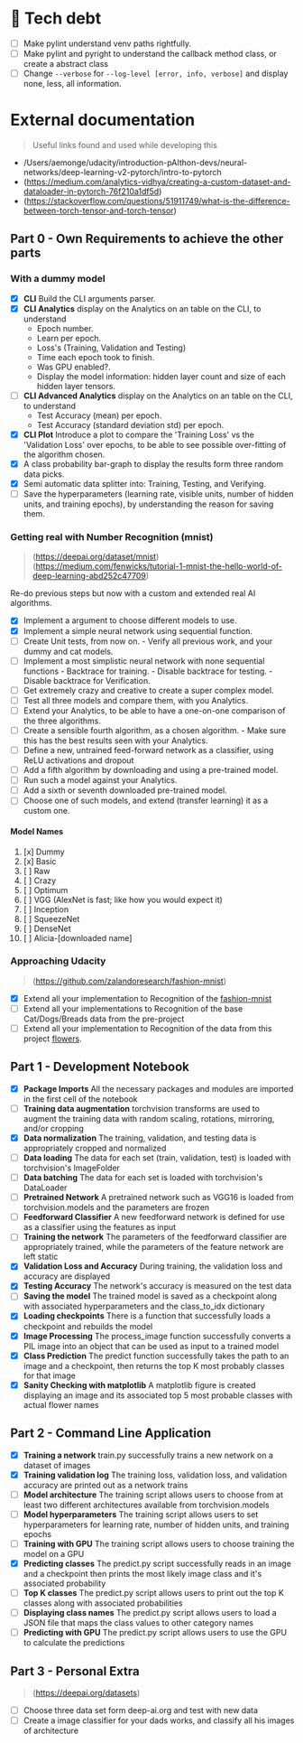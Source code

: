 # 🐛 Tech debt

* [ ] Make pylint understand venv paths rightfully.
* [ ] Make pylint and pyright to understand the callback method class, or create a abstract class
* [ ] Change `--verbose` for `--log-level [error, info, verbose]` and display none, less, all information.

# External documentation

> Useful links found and used while developing this

* /Users/aemonge/udacity/introduction-pAIthon-devs/neural-networks/deep-learning-v2-pytorch/intro-to-pytorch
* (https://medium.com/analytics-vidhya/creating-a-custom-dataset-and-dataloader-in-pytorch-76f210a1df5d)
* (https://stackoverflow.com/questions/51911749/what-is-the-difference-between-torch-tensor-and-torch-tensor)

## Part 0 - Own Requirements to achieve the other parts

### With a dummy model

* [x] **CLI** Build the CLI arguments parser.
* [x] **CLI Analytics** display on the Analytics on an table on the CLI, to understand
  - Epoch number.
  - Learn per epoch.
  - Loss's (Training, Validation and Testing)
  - Time each epoch took to finish.
  - Was GPU enabled?.
  - Display the model information: hidden layer count and size of each hidden layer tensors.
* [ ] **CLI Advanced Analytics** display on the Analytics on an table on the CLI, to understand
  - Test Accuracy (mean) per epoch.
  - Test Accuracy (standard deviation std) per epoch.
* [x] **CLI Plot** Introduce a plot to compare the 'Training Loss' vs the 'Validation Loss' over epochs, to be able to
  see possible over-fitting of the algorithm chosen.
* [x] A class probability bar-graph to display the results form three random data picks.
* [x] Semi automatic data splitter into: Training, Testing, and Verifying.
* [ ] Save the hyperparameters (learning rate, visible units, number of hidden units, and training epochs), by understanding the reason for saving them.

### Getting real with Number Recognition (mnist)
> (https://deepai.org/dataset/mnist)
> (https://medium.com/fenwicks/tutorial-1-mnist-the-hello-world-of-deep-learning-abd252c47709)

Re-do previous steps but now with a custom and extended real AI algorithms.

* [x] Implement a argument to choose different models to use.
* [x] Implement a simple neural network using sequential function.
* [ ] Create Unit tests, from now on.
      - Verify all previous work, and your dummy and cat models.
* [ ] Implement a most simplistic neural network with none sequential functions
      - Backtrace for training.
      - Disable backtrace for testing.
      - Disable backtrace for Verification.
* [ ] Get extremely crazy and creative to create a super complex model.
* [ ] Test all three models and compare them, with you Analytics.
* [ ] Extend your Analytics, to be able to have a one-on-one comparison of the three algorithms.
* [ ] Create a sensible fourth algorithm, as a chosen algorithm.
      - Make sure this has the best results seen with your Analytics.
* [ ] Define a new, untrained feed-forward network as a classifier, using ReLU activations and dropout
* [ ] Add a fifth algorithm by downloading and using a pre-trained model.
* [ ] Run such a model against your Analytics.
* [ ] Add a sixth or seventh downloaded pre-trained model.
* [ ] Choose one of such models, and extend (transfer learning) it as a custom one.

#### Model Names
01. [x] Dummy
02. [x] Basic
03. [ ] Raw
04. [ ] Crazy
05. [ ] Optimum
06. [ ] VGG (AlexNet is fast; like how you would expect it)
07. [ ] Inception
08. [ ] SqueezeNet
09. [ ] DenseNet
10. [ ] Alicia-[downloaded name]

### Approaching Udacity
> (https://github.com/zalandoresearch/fashion-mnist)

* [x] Extend all your implementation to Recognition of the [fashion-mnist](https://github.com/zalandoresearch/fashion-mnist)
* [ ] Extend all your implementations to Recognition of the base Cat/Dogs/Breads data from the pre-project
* [ ] Extend all your implementation to Recognition of the data from this project [flowers](https://www.robots.ox.ac.uk/~vgg/data/flowers/102/index.html).

## Part 1 - Development Notebook

* [x] **Package Imports** All the necessary packages and modules are imported in the first cell of the notebook
* [ ] **Training data augmentation** torchvision transforms are used to augment the training data with random scaling, rotations, mirroring, and/or cropping
* [x] **Data normalization** The training, validation, and testing data is appropriately cropped and normalized
* [ ] **Data loading** The data for each set (train, validation, test) is loaded with torchvision's ImageFolder
* [ ] **Data batching** The data for each set is loaded with torchvision's DataLoader
* [ ] **Pretrained Network** A pretrained network such as VGG16 is loaded from torchvision.models and the parameters are frozen
* [ ] **Feedforward Classifier** A new feedforward network is defined for use as a classifier using the features as input
* [ ] **Training the network** The parameters of the feedforward classifier are appropriately trained, while the parameters of the feature network are left static
* [x] **Validation Loss and Accuracy** During training, the validation loss and accuracy are displayed
* [x] **Testing Accuracy** The network's accuracy is measured on the test data
* [ ] **Saving the model** The trained model is saved as a checkpoint along with associated hyperparameters and the class_to_idx dictionary
* [x] **Loading checkpoints** There is a function that successfully loads a checkpoint and rebuilds the model
* [x] **Image Processing** The process_image function successfully converts a PIL image into an object that can be used as input to a trained model
* [x] **Class Prediction** The predict function successfully takes the path to an image and a checkpoint, then returns the top K most probably classes for that image
* [x] **Sanity Checking with matplotlib** A matplotlib figure is created displaying an image and its associated top 5 most probable classes with actual flower names

## Part 2 - Command Line Application

* [x] **Training a network** train.py successfully trains a new network on a dataset of images
* [x] **Training validation log** The training loss, validation loss, and validation accuracy are printed out as a network trains
* [ ] **Model architecture** The training script allows users to choose from at least two different architectures available from torchvision.models
* [ ] **Model hyperparameters** The training script allows users to set hyperparameters for learning rate, number of hidden units, and training epochs
* [ ] **Training with GPU** The training script allows users to choose training the model on a GPU
* [x] **Predicting classes** The predict.py script successfully reads in an image and a checkpoint then prints the most likely image class and it's associated probability
* [ ] **Top K classes** The predict.py script allows users to print out the top K classes along with associated probabilities
* [ ] **Displaying class names** The predict.py script allows users to load a JSON file that maps the class values to other category names
* [ ] **Predicting with GPU** The predict.py script allows users to use the GPU to calculate the predictions

## Part 3 - Personal Extra
> (https://deepai.org/datasets)

* [ ] Choose three data set form deep-ai.org and test with new data
* [ ] Create a image classifier for your dads works, and classify all his images of architecture
